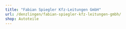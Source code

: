 ```yaml
---
title: "Fabian Spiegler Kfz-Leitungen GmbH"
url: /denzlingen/fabian-spiegler-kfz-leitungen-gmbh/
shop: Autoteile
---
```

